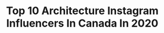 ---
title: Top 10 Architecture Instagram Influencers In Canada In 2020
description: >-
  Find top architecture Instagram influencers in Canada in 2020. Most popular hashtags: #architecture #minimal #beautiful #archilovers.
platform: Instagram
profiles:
  - username: "noellegoulding"
    fullname: >-
      Noelle Goulding
    location: "Canada"
    followers: 3514
    engagement: 3416
    commentsToLikes: 0.044666
    id: ck6tizpuo1qn50j717jrlqhdi
    verified: false
    hashtags: ""
  - username: "racchhbrown"
    fullname: >-
      rach
    location: "Canada"
    followers: 2656
    engagement: 3243
    commentsToLikes: 0.040790
    id: ck8wgamtjh0jg0j78uahrp0r0
    verified: false
    hashtags: "#wakingup, #foryoupage, #cottagecore, #charcuterie"
  - username: "itsdomenica"
    fullname: >-
      ᴅᴏᴍᴇɴɪᴄᴀ 🌙
    location: "Canada"
    followers: 2552
    engagement: 2244
    commentsToLikes: 0.033237
    id: ck13d2oz13dc20i19kvbplib0
    verified: false
    hashtags: "#eyes, #curlyhair, #777luckyfish, #fotografosinfluencers"
  - username: "_sev_happysty"
    fullname: >-
      S E V .
    location: "Canada"
    followers: 7602
    engagement: 1204
    commentsToLikes: 0.203209
    id: ck5zntlbpp4o30i14nytbror7
    verified: false
    hashtags: "#city, #ladefense, #bordeaux, #exploresingapore"
  - username: "elvi_chuang"
    fullname: >-
      Elvi Chuang
    location: "Canada"
    followers: 12121
    engagement: 672
    commentsToLikes: 0.064389
    id: ck5zrginzwjct0i14okafla8g
    verified: false
    hashtags: "#roamtheplanet, #poptour, #minimalmood, #arkiminimal"
  - username: "mjay.photography"
    fullname: >-
      Michelle Johnson
    location: "Canada"
    followers: 6751
    engagement: 439
    commentsToLikes: 0.053425
    id: ck5hllscikfv80i111tdjr8ku
    verified: false
    hashtags: ""
  - username: "house.blanche"
    fullname: >-
      Jessi Cummings
    location: "Canada"
    followers: 41671
    engagement: 380
    commentsToLikes: 0.010263
    id: ck0w5pgfo4sz80i19lixr79tb
    verified: false
    hashtags: "#flowers, #bedroom, #exterior, #pretty"
  - username: "decoratordiva1"
    fullname: >-
      🌸 Linda SV 🌸
    location: "Canada"
    followers: 19394
    engagement: 198
    commentsToLikes: 0.160290
    id: ck8szs0vqphzd0j78xyx0q37z
    verified: false
    hashtags: "#throwpillows, #beautifuldogs, #eastertable, #targetrun"
  - username: "emaphotographi"
    fullname: >-
      Ema Peter Photography
    location: "Canada"
    followers: 31689
    engagement: 174
    commentsToLikes: 0.020738
    id: ck5c613pk4ifi0i11ppbescge
    verified: false
    hashtags: "#emapeter, #emaphotographi, #architizer, #theonephotovhallenge"
  - username: "uli__anna"
    fullname: >-
      Ulyana Bunina
    location: "Canada"
    followers: 7313
    engagement: 856
    commentsToLikes: 0.037399
    id: ck15ukvsxnohv0i19c41aep6u
    verified: false
    hashtags: "#christmas, #makeupartistworldwide, #savethebees, #gothaesthetic"
---